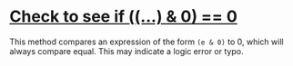 # [Check to see if ((...) & 0) == 0](https://spotbugs.readthedocs.io/en/latest/bugDescriptions.html#BIT_AND_ZZ)

 This method compares an expression of the form `(e & 0)` to 0,
which will always compare equal.
This may indicate a logic error or typo.